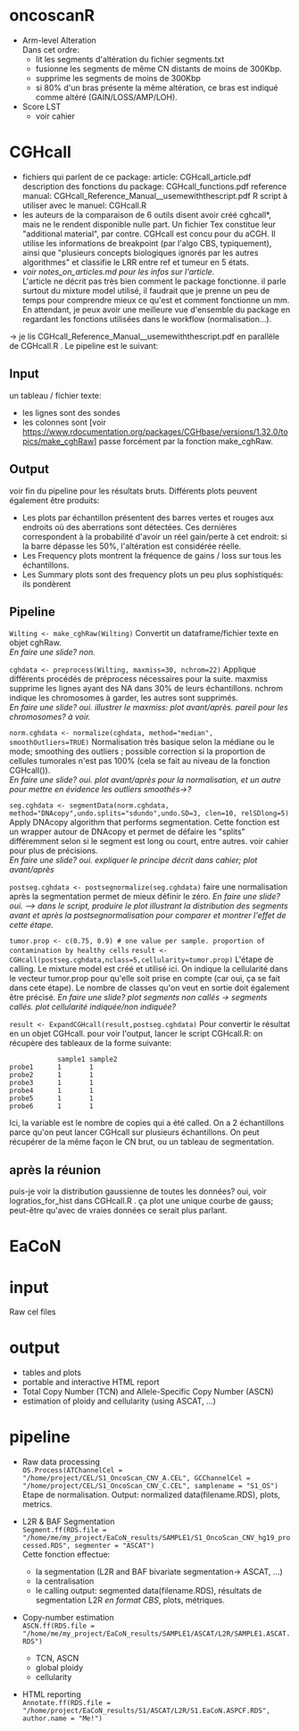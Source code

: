 # oncoscanR
- Arm-level Alteration  
    Dans cet ordre: 
    - lit les segments d'altération du fichier segments.txt
    - fusionne les segments de même CN distants de moins de 300Kbp.
    - supprime les segments de moins de 300Kbp 
    - si 80% d'un bras présente la même altération, ce bras est indiqué comme altéré (GAIN/LOSS/AMP/LOH).
- Score LST
    - voir cahier

# CGHcall
- fichiers qui parlent de ce package:
    article: CGHcall_article.pdf
    description des fonctions du package: CGHcall_functions.pdf
    reference manual: CGHcall_Reference_Manual__usemewiththescript.pdf
    R script à utiliser avec le manuel: CGHcall.R
- les auteurs de la comparaison de 6 outils disent avoir créé cghcall*, mais ne le rendent disponible nulle part. Un fichier Tex constitue leur "additional material", par contre. CGHcall est concu pour du aCGH. Il utilise les informations de breakpoint (par l'algo CBS, typiquement), ainsi que "plusieurs concepts biologiques ignorés par les autres algorithmes" et classifie le LRR entre ref et tumeur en 5 états.
- *voir notes_on_articles.md pour les infos sur l'article.*\
L'article ne décrit pas très bien comment le package fonctionne. il parle surtout du mixture model utilisé, il faudrait que je prenne un peu de temps pour comprendre mieux ce qu'est et comment fonctionne un mm. En attendant, je peux avoir une meilleure vue d'ensemble du package en regardant les fonctions utilisées dans le workflow (normalisation...).

-> je lis CGHcall_Reference_Manual__usemewiththescript.pdf en parallèle de CGHcall.R .
Le pipeline est le suivant: 
## Input
un tableau / fichier texte:
- les lignes sont des sondes
- les colonnes sont [voir https://www.rdocumentation.org/packages/CGHbase/versions/1.32.0/topics/make_cghRaw]
passe forcément par la fonction make_cghRaw.

## Output
voir fin du pipeline pour les résultats bruts. 
Différents plots peuvent également être produits:
- Les plots par échantillon présentent des barres vertes et rouges aux endroits où des aberrations sont détectées. Ces dernières correspondent à la probabilité d'avoir un réel gain/perte à cet endroit: si la barre dépasse les 50%, l'altération est considérée réelle.
- Les Frequency plots montrent la fréquence de gains / loss sur tous les échantillons.
- Les Summary plots sont des frequency plots un peu plus sophistiqués: ils pondèrent 


## Pipeline
``Wilting <- make_cghRaw(Wilting)``
Convertit un dataframe/fichier texte en objet cghRaw.  
*En faire une slide? non.*

``cghdata <- preprocess(Wilting, maxmiss=30, nchrom=22)``
Applique différents procédés de préprocess nécessaires pour la suite. maxmiss supprime les lignes ayant des NA dans 30% de leurs échantillons. nchrom indique les chromosomes à garder, les autres sont supprimés.  
*En faire une slide? oui. illustrer le maxmiss: plot avant/après. pareil pour les chromosomes? à voir.*

``norm.cghdata <- normalize(cghdata, method="median", smoothOutliers=TRUE)``
Normalisation très basique selon la médiane ou le mode; smoothing des outliers ; possible correction si la proportion de cellules tumorales n'est pas 100% (cela se fait au niveau de la fonction CGHcall()).  
*En faire une slide? oui. plot avant/après pour la normalisation, et un autre pour mettre en évidence les outliers smoothés->?*

``seg.cghdata <- segmentData(norm.cghdata, method="DNAcopy",undo.splits="sdundo",undo.SD=3, clen=10, relSDlong=5)``  
Apply DNAcopy algorithm that performs segmentation. Cette fonction est un wrapper autour de DNAcopy et permet de défaire les "splits" différemment selon si le segment est long ou court, entre autres. voir cahier pour plus de précisions.  
*En faire une slide? oui. expliquer le principe décrit dans cahier; plot avant/après*

`postseg.cghdata <- postsegnormalize(seg.cghdata)`
faire une normalisation après la segmentation permet de mieux définir le zéro.
*En faire une slide? oui. --> dans le script, produire le plot illustrant la distribution des segments avant et après la postsegnormalisation pour comparer et montrer l'effet de cette étape.*

``tumor.prop <- c(0.75, 0.9) # one value per sample. proportion of contamination by healthy cells``
``result <- CGHcall(postseg.cghdata,nclass=5,cellularity=tumor.prop)``
L'étape de calling. Le mixture model est créé et utilisé ici. On indique la cellularité dans le vecteur tumor.prop pour qu'elle soit prise en compte (car oui, ça se fait dans cete étape). Le nombre de classes qu'on veut en sortie doit également être précisé.
*En faire une slide? plot segments non callés -> segments callés. plot cellularité indiquée/non indiquée?*

`result <- ExpandCGHcall(result,postseg.cghdata)`
Pour convertir le résultat en un objet CGHcall. pour voir l'output, lancer le script CGHcall.R: on récupère des tableaux de la forme suivante:
```
            sample1 sample2
probe1      1       1
probe2      1       1
probe3      1       1
probe4      1       1
probe5      1       1
probe6      1       1
```
Ici, la variable est le nombre de copies qui a été called. On a 2 échantillons parce qu'on peut lancer CGHcall sur plusieurs échantillons. On peut récupérer de la même façon le CN brut, ou un tableau de segmentation.


## après la réunion
puis-je voir la distribution gaussienne de toutes les données? oui, voir logratios_for_hist dans CGHcall.R . ça plot une unique courbe de gauss; peut-être qu'avec de vraies données ce serait plus parlant.




# EaCoN

# input
Raw cel files
# output
- tables and plots
- portable and interactive HTML report
- Total Copy Number (TCN) and Allele-Specific Copy Number (ASCN)
- estimation of ploidy and cellularity (using ASCAT, ...)


# pipeline
- Raw data processing  
`OS.Process(ATChannelCel = "/home/project/CEL/S1_OncoScan_CNV_A.CEL", GCChannelCel = "/home/project/CEL/S1_OncoScan_CNV_C.CEL", samplename = "S1_OS")`  
Etape de normalisation. Output: normalized data(filename.RDS), plots, metrics.

- L2R & BAF Segmentation  
    `Segment.ff(RDS.file = "/home/me/my_project/EaCoN_results/SAMPLE1/S1_OncoScan_CNV_hg19_processed.RDS", segmenter = "ASCAT")`  
    Cette fonction effectue:
    - la segmentation (L2R and BAF bivariate segmentation-> ASCAT, ...)
    - la centralisation
    - le calling
    output: segmented data(filename.RDS), résultats de segmentation L2R *en format CBS*, plots, métriques.


- Copy-number estimation  
    `ASCN.ff(RDS.file = "/home/me/my_project/EaCoN_results/SAMPLE1/ASCAT/L2R/SAMPLE1.ASCAT.RDS")`
    - TCN, ASCN  
    - global ploidy
    - cellularity

- HTML reporting  
    `Annotate.ff(RDS.file = "/home/project/EaCoN_results/S1/ASCAT/L2R/S1.EaCoN.ASPCF.RDS", author.name = "Me!")`


